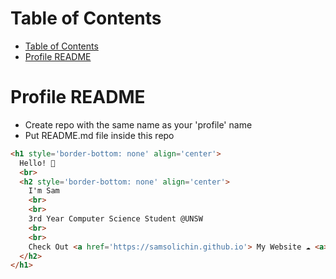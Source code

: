 # Table of Contents

- [Table of Contents](#table-of-contents)
- [Profile README](#profile-readme)

# Profile README

- Create repo with the same name as your 'profile' name
- Put README.md file inside this repo

```html
<h1 style='border-bottom: none' align='center'>
  Hello! 👋
  <br>
  <h2 style='border-bottom: none' align='center'>
    I'm Sam
    <br>
    <br>
    3rd Year Computer Science Student @UNSW
    <br>
    <br>
    Check Out <a href='https://samsolichin.github.io'> My Website ☁️ <a>
  </h2>
</h1>
```
